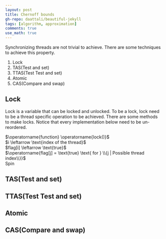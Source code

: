 ```yaml
---
layout: post
title: Chernoff bounds
gh-repo: daattali/beautiful-jekyll
tags: [algorithm, approximation]
comments: true
use_math: true
---
```


Synchronizing threads are not trivial to achieve.
There are some techniques to achieve this property.

1. Lock
2. TAS(Test and set)
3. TTAS(Test Test and set)
4. Atomic
5. CAS(Compare and swap)

## Lock
Lock is a variable that can be locked and unlocked.
To be a lock, lock need to be a thread specific operation to be achieved.
There are some methods to make locks.
Notice that every implementation below need to be un-reordered.

<div class="algorithm">
    $\operatorname{function} \operatorname{lock()}$<br>
    <div class="algorithm">
        $i \leftarrow \text{index of the thread}$<br>
        $flag[i] \leftarrow \text{true}$<br>
        $\operatorname{flag[j] = \text{true} \text{ for } \\{j | Possible thread index\\}}$<br>
        <div class="algorithm">
            Spin
        </div>
    </div>
</div>

## TAS(Test and set)

## TTAS(Test Test and set)

## Atomic

## CAS(Compare and swap)
